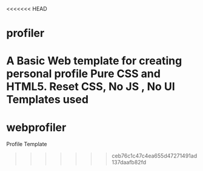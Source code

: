 <<<<<<< HEAD
# profiler
A Basic Web template for creating personal profile
Pure CSS and HTML5.
Reset CSS,
No JS , No UI Templates used
=======
# webprofiler
Profile Template
>>>>>>> ceb76c1c47c4ea655d47271491ad137daafb82fd
